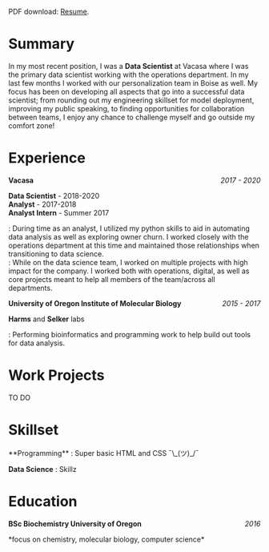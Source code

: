 <!--
.. title: Resume/CV
.. slug: resume
.. date: 2020-03-21 16:48:51 UTC-07:00
.. tags: 
.. category: 
.. link: 
.. description: 
.. type: text
-->

PDF download: [Resume](files/hiranmayi-cv.pdf).

<h1 class="resume"> Summary </h1>

In my most recent position, I was a **Data Scientist** at Vacasa where I was the primary data scientist working with the operations department. In my last few months I worked with our personalization team in Boise as well. My focus has been on developing all aspects that go into a successful data scientist; from rounding out my engineering skillset for model deployment, improving my public speaking, to finding opportunities for collaboration between teams, I enjoy any chance to challenge myself and go outside my comfort zone!


<h1 class="resume">Experience</h1>

<p style="text-align:left;">
    <b>Vacasa</b>
    <span style="float:right;">
        <i>2017 - 2020</i>
    </span>
</p>

**Data Scientist** - 2018-2020  
**Analyst** - 2017-2018  
**Analyst Intern** - Summer 2017

:    During time as an analyst, I utilized my python skills to aid in automating data analysis as well as exploring owner churn. I worked closely with the operations department at this time and maintained those relationships when transitioning to data science.  
:    While on the data science team, I worked on multiple projects with high impact for the company. I worked both with operations, digital, as well as core projects meant to help all members of the team/across all departments.

<p style="text-align:left;">
    <b>University of Oregon Institute of Molecular Biology</b>
    <span style="float:right;">
        <i>2015 - 2017</i>
    </span>
</p>

**Harms** and **Selker** labs  

:   Performing bioinformatics and programming work to help build out tools for data analysis.


<h1 class="resume">Work Projects</h1>
TO DO

<h1 class="resume">Skillset</h1>
**Programming**
:   Super basic HTML and CSS ¯\_(ツ)_/¯ 


**Data Science**
:   Skillz

<h1 class="resume">Education</h1>
<p style="text-align:left;">
    <b>BSc Biochemistry University of Oregon</b>
    <span style="float:right;">
        <i>2016</i>
    </span>
</p>
*focus on chemistry, molecular biology, computer science*
